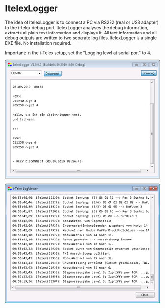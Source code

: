 # ItelexLogger
The idea of ItelexLogger is to connect a PC via RS232 (real or USB adapter) to the i-telex debug port. ItelexLogger analyses the debug information, extracts all plain text information and displays it. All text information and all debug outputs are written to two separate log files.
ItelexLogger is a single EXE file. No installation required.

Important: In the i-Telex setup, set the "Logging level at serial port" to 4.

 
 ![Screenshot](https://github.com/detlefgerhardt/ItelexLogger/blob/master/screen1.png)

 ![Screenshot](https://github.com/detlefgerhardt/ItelexLogger/blob/master/screen2.png)

